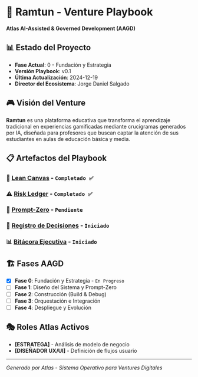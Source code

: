 # 🎯 Ramtun - Venture Playbook

**Atlas AI-Assisted & Governed Development (AAGD)**

## 📊 Estado del Proyecto
- **Fase Actual**: 0 - Fundación y Estrategia
- **Versión Playbook**: v0.1
- **Última Actualización**: 2024-12-19
- **Director del Ecosistema**: Jorge Daniel Salgado

## 🎮 Visión del Venture
**Ramtun** es una plataforma educativa que transforma el aprendizaje tradicional en experiencias gamificadas mediante crucigramas generados por IA, diseñada para profesores que buscan captar la atención de sus estudiantes en aulas de educación básica y media.

## 📋 Artefactos del Playbook

### 🎯 [Lean Canvas](./docs/lean-canvas.md) - `Completado ✅`
### ⚠️ [Risk Ledger](./docs/risk-ledger.md) - `Completado ✅`
### 🎯 [Prompt-Zero](./docs/prompt-zero.md) - `Pendiente`
### 📝 [Registro de Decisiones](./docs/decision-log.md) - `Iniciado`
### 📊 [Bitácora Ejecutiva](./docs/executive-log.md) - `Iniciado`

## 🏗️ Fases AAGD

- [x] **Fase 0**: Fundación y Estrategia - `En Progreso`
- [ ] **Fase 1**: Diseño del Sistema y Prompt-Zero
- [ ] **Fase 2**: Construcción (Build & Debug)
- [ ] **Fase 3**: Orquestación e Integración
- [ ] **Fase 4**: Despliegue y Evolución

## 🎭 Roles Atlas Activos
- **[ESTRATEGA]** - Análisis de modelo de negocio
- **[DISEÑADOR UX/UI]** - Definición de flujos usuario

---
*Generado por Atlas - Sistema Operativo para Ventures Digitales*
